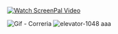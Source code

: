 [![Watch ScreenPal Video](https://dvx0yeo9xfidh.cloudfront.net/h/2022/05/28/18/24/c3huFZVrPJm/sharePreview.gif)](https://screenpal.com/v/c3huFZVrPJm)

![Gif - Correria](https://user-images.githubusercontent.com/236297/174903110-dae903a3-0873-4849-bb18-694460780e38.gif)
![elevator-1048](https://user-images.githubusercontent.com/236297/174903610-e94d1df5-c059-4063-a2d4-c5b57052dd7a.gif)
aaa
